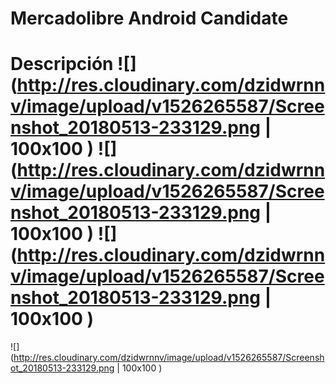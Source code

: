 # Mercadolibre Android Candidate

# Descripción ![](http://res.cloudinary.com/dzidwrnnv/image/upload/v1526265587/Screenshot_20180513-233129.png | 100x100 ) ![](http://res.cloudinary.com/dzidwrnnv/image/upload/v1526265587/Screenshot_20180513-233129.png | 100x100 ) ![](http://res.cloudinary.com/dzidwrnnv/image/upload/v1526265587/Screenshot_20180513-233129.png | 100x100 )
![](http://res.cloudinary.com/dzidwrnnv/image/upload/v1526265587/Screenshot_20180513-233129.png | 100x100 )
